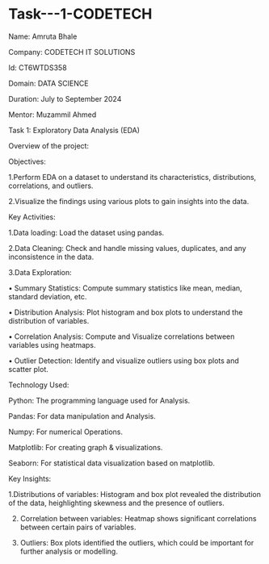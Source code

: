 # Task---1-CODETECH
Name: Amruta Bhale

Company: CODETECH IT SOLUTIONS

Id: CT6WTDS358

Domain: DATA SCIENCE

Duration: July to September 2024

Mentor: Muzammil Ahmed 

Task 1: Exploratory Data Analysis (EDA)

Overview of the project:

Objectives: 

1.Perform EDA on a dataset to understand its characteristics, distributions, correlations, and outliers.

2.Visualize the findings using various plots to gain insights into the data.


Key Activities:

1.Data loading: Load the dataset using pandas.

2.Data Cleaning:  Check and handle missing values, duplicates, and any inconsistence in the data.

3.Data Exploration:

•	Summary Statistics: Compute summary statistics like mean, median, standard deviation, etc.

•	Distribution Analysis: Plot histogram and box plots to understand the distribution of variables.

•	Correlation Analysis: Compute and Visualize correlations between variables using heatmaps.

•	Outlier Detection: Identify and visualize outliers using box plots and scatter plot.

Technology Used: 

Python: The programming language used for Analysis.

Pandas: For data manipulation and Analysis.

Numpy: For numerical Operations.

Matplotlib: For creating graph & visualizations.

Seaborn: For statistical data visualization based on matplotlib.

Key Insights:

1.Distributions of variables: Histogram and box plot revealed the distribution of the data, heighlighting skewness and the presence of outliers.

2. Correlation between variables: Heatmap shows significant correlations between certain pairs of variables.
   
3. Outliers: Box plots identified the outliers, which could be important for further analysis or modelling.

